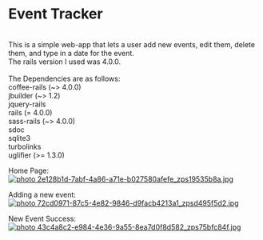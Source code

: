 Event Tracker
============
<br>
This is a simple web-app that lets a user add new events, edit them, delete them, and type in a date for the event.
<br>
The rails version I used was 4.0.0.<br>
<br>
The Dependencies are as follows:<br>
  coffee-rails (~> 4.0.0)<br>
  jbuilder (~> 1.2)<br>
  jquery-rails<br>
  rails (= 4.0.0)<br>
  sass-rails (~> 4.0.0)<br>
  sdoc<br>
  sqlite3<br>
  turbolinks<br>
  uglifier (>= 1.3.0)<br>


Home Page:<br>
<a href="http://s20.photobucket.com/user/krystlephoto/media/Github/2e128b1d-7abf-4a86-a71e-b027580afefe_zps19535b8a.jpg.html" target="_blank"><img src="http://i20.photobucket.com/albums/b211/krystlephoto/Github/2e128b1d-7abf-4a86-a71e-b027580afefe_zps19535b8a.jpg" border="0" alt=" photo 2e128b1d-7abf-4a86-a71e-b027580afefe_zps19535b8a.jpg"/></a><br>


Adding a new event: <br>
<a href="http://s20.photobucket.com/user/krystlephoto/media/Github/72cd0971-87c5-4e82-9846-d9facb4213a1_zpsd495f5d2.jpg.html" target="_blank"><img src="http://i20.photobucket.com/albums/b211/krystlephoto/Github/72cd0971-87c5-4e82-9846-d9facb4213a1_zpsd495f5d2.jpg" border="0" alt=" photo 72cd0971-87c5-4e82-9846-d9facb4213a1_zpsd495f5d2.jpg"/></a><br>


New Event Success: <br>
<a href="http://s20.photobucket.com/user/krystlephoto/media/Github/43c4a8c2-e984-4e36-9a55-8ea7d0f8d582_zps75bfc84f.jpg.html" target="_blank"><img src="http://i20.photobucket.com/albums/b211/krystlephoto/Github/43c4a8c2-e984-4e36-9a55-8ea7d0f8d582_zps75bfc84f.jpg" border="0" alt=" photo 43c4a8c2-e984-4e36-9a55-8ea7d0f8d582_zps75bfc84f.jpg"/></a><br>


